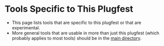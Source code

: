 # Tools Specific to This Plugfest
* This page lists tools that are specific to this plugfest or that are experimental.
* More general tools that are usable in more than just this plugfest (which probably applies to most tools) 
should be in the [main directory](https://github.com/w3c/wot-testing/tree/master/tools).
